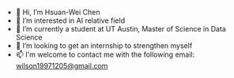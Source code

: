 - 👋 Hi, I’m Hsuan-Wei Chen
- 👀 I’m interested in AI relative field
- 🌱 I’m currently a student at UT Austin, Master of Science in Data Science
- 💞️ I’m looking to get an internship to strengthen myself
- 📫 I'm welcome to contact me with the following email: wilson19971205@gmail.com

<!---
wilson19971205/wilson19971205 is a ✨ special ✨ repository because its `README.md` (this file) appears on your GitHub profile.
You can click the Preview link to take a look at your changes.
--->

